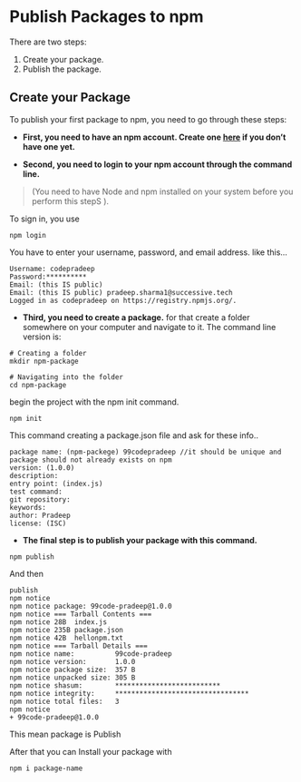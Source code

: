 # Publish Packages to npm

There are two steps:

1. Create your package.
1. Publish the package.


## Create your Package
To publish your first package to npm, you need to go through these steps:

- **First, you need to have an npm account. Create one [here](https://www.npmjs.com/signup) if you don’t have one yet.**

- **Second, you need to login to your npm account through the command line.** 
>(You need to have Node and npm installed on your system before you perform this stepS ).

To sign in, you use
```
npm login
```

You have to enter your username, password, and email address. like this...

```
Username: codepradeep
Password:**********
Email: (this IS public)
Email: (this IS public) pradeep.sharma1@successive.tech
Logged in as codepradeep on https://registry.npmjs.org/.
```
- **Third, you need to create a package.**
  for that create a folder somewhere on your computer and navigate to it. The command line version is:
```
# Creating a folder 
mkdir npm-package

# Navigating into the folder
cd npm-package
```
begin the project with the npm init command.
```
npm init
```
This command creating a package.json file and ask for these info..
```
package name: (npm-packege) 99codepradeep //it should be unique and package should not already exists on npm
version: (1.0.0)
description:
entry point: (index.js)
test command:
git repository:
keywords:
author: Pradeep
license: (ISC)
```
- **The final step is to publish your package with this command.**
```
npm publish
```
And then
```
publish
npm notice
npm notice package: 99code-pradeep@1.0.0
npm notice === Tarball Contents ===
npm notice 28B  index.js
npm notice 235B package.json
npm notice 42B  hellonpm.txt
npm notice === Tarball Details ===
npm notice name:          99code-pradeep
npm notice version:       1.0.0
npm notice package size:  357 B
npm notice unpacked size: 305 B
npm notice shasum:        **************************
npm notice integrity:     *********************************
npm notice total files:   3
npm notice
+ 99code-pradeep@1.0.0
```
This mean package is Publish


After that you can Install your package with 
```
npm i package-name
```
